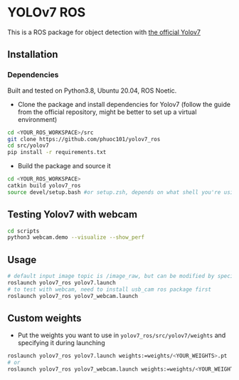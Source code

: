 # YOLOv7 ROS
This is a ROS package for object detection with [the official Yolov7](https://github.com/WongKinYiu/yolov7)

## Installation

### Dependencies
Built and tested on Python3.8, Ubuntu 20.04, ROS Noetic.

* Clone the package and install dependencies for Yolov7 (follow the guide from the official repository, might be better to set up a virtual environment)
```bash
cd <YOUR_ROS_WORKSPACE>/src
git clone https://github.com/phuoc101/yolov7_ros
cd src/yolov7
pip install -r requirements.txt
```
* Build the package and source it
```bash
cd <YOUR_ROS_WORKSPACE>
catkin build yolov7_ros
source devel/setup.bash #or setup.zsh, depends on what shell you're using
```
## Testing Yolov7 with webcam
```bash
cd scripts
python3 webcam.demo --visualize --show_perf
```

## Usage
```bash
# default input image topic is /image_raw, but can be modified by specifying input_img_topic:=<YOUR_TOPIC>
roslaunch yolov7_ros yolov7.launch
# to test with webcam, need to install usb_cam ros package first
roslaunch yolov7_ros yolov7_webcam.launch
```

## Custom weights
* Put the weights you want to use in `yolov7_ros/src/yolov7/weights` and specifying it during launching 
```bash
roslaunch yolov7_ros yolov7.launch weights:=weights/<YOUR_WEIGHTS>.pt
# or
roslaunch yolov7_ros yolov7_webcam.launch weights:=weights/<YOUR_WEIGHTS>.pt
```

